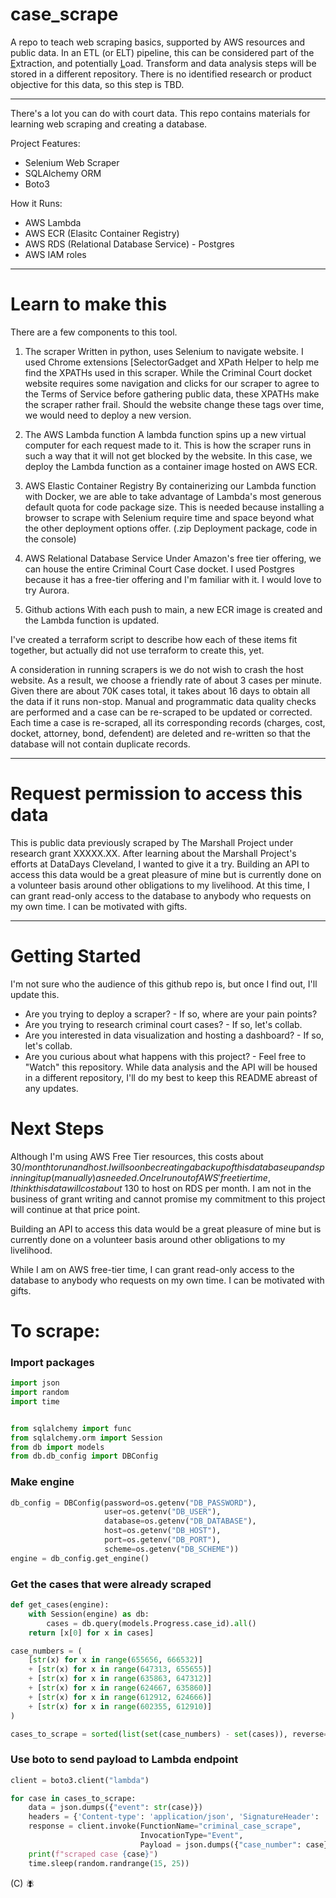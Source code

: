 # case_scrape
A repo to teach web scraping basics, supported by AWS resources and public data. In an ETL (or ELT) pipeline, this can be considered part of the <u>E</u>xtraction, and potentially <u>L</u>oad. Transform and data analysis steps will be stored in a different repository. There is no identified research or product objective for this data, so this step is TBD.


***

There's a lot you can do with court data. This repo contains materials for learning web scraping and creating a database.

Project Features:
- Selenium Web Scraper
- SQLAlchemy ORM
- Boto3

How it Runs:
- AWS Lambda
- AWS ECR (Elasitc Container Registry)
- AWS RDS (Relational Database Service) - Postgres
- AWS IAM roles

***

# Learn to make this
There are a few components to this tool.
1. The scraper
    Written in python, uses Selenium to navigate website. I used Chrome extensions [SelectorGadget and XPath Helper to help me find the XPATHs used in this scraper. While the Criminal Court docket website requires some navigation and clicks for our scraper to agree to the Terms of Service before gathering public data, these XPATHs make the scraper rather frail. Should the website change these tags over time, we would need to deploy a new version.
    
2. The AWS Lambda function
    A lambda function spins up a new virtual computer for each request made to it. This is how the scraper runs in such a way that it will not get blocked by the website. In this case, we deploy the Lambda function as a container image hosted on AWS ECR.

3. AWS Elastic Container Registry
    By containerizing our Lambda function with Docker, we are able to take advantage of Lambda's most generous default quota for code package size. This is needed because installing a browser to scrape with Selenium require time and space beyond what the other deployment options offer. (.zip Deployment package, code in the console)

4. AWS Relational Database Service
    Under Amazon's free tier offering, we can house the entire Criminal Court Case docket. I used Postgres because it has a free-tier offering and I'm familiar with it. I would love to try Aurora.

3. Github actions
    With each push to main, a new ECR image is created and the Lambda function is updated.

I've created a terraform script to describe how each of these items fit together, but actually did not use terraform to create this, yet. 

A consideration in running scrapers is we do not wish to crash the host website. As a result, we choose a friendly rate of about 3 cases per minute. Given there are about 70K cases total, it takes about 16 days to obtain all the data if it runs non-stop. Manual and programmatic data quality checks are performed and a case can be re-scraped to be updated or corrected. Each time a case is re-scraped, all its corresponding records (charges, cost, docket, attorney, bond, defendent) are deleted and re-written so that the database will not contain duplicate records.

***

# Request permission to access this data

This is public data previously scraped by The Marshall Project under research grant XXXXX.XX. After learning about the Marshall Project's efforts at DataDays Cleveland, I wanted to give it a try.
Building an API to access this data would be a great pleasure of mine but is currently done on a volunteer basis around other obligations to my livelihood. 
At this time, I can grant read-only access to the database to anybody who requests on my own time. I can be motivated with gifts.

***

# Getting Started

I'm not sure who the audience of this github repo is, but once I find out, I'll update this. 
- Are you trying to deploy a scraper? - If so, where are your pain points?
- Are you trying to research criminal court cases? - If so, let's collab.
- Are you interested in data visualization and hosting a dashboard? - If so, let's collab.
- Are you curious about what happens with this project? - Feel free to "Watch" this repository. While data analysis and the API will be housed in a different repository, I'll do my best to keep this README abreast of any updates.

# Next Steps
Although I'm using AWS Free Tier resources, this costs about $30/month to run and host. I will soon be creating a backup of this database up and spinning it up (manually) as needed. Once I run out of AWS' free tier time, I think this data will cost about ~$130 to host on RDS per month. I am not in the business of grant writing and cannot promise my commitment to this project will continue at that price point.

Building an API to access this data would be a great pleasure of mine but is currently done on a volunteer basis around other obligations to my livelihood. 

While I am on AWS free-tier time, I can grant read-only access to the database to anybody who requests on my own time. I can be motivated with gifts.


# To scrape:

### Import packages
```python
import json
import random
import time


from sqlalchemy import func
from sqlalchemy.orm import Session
from db import models
from db.db_config import DBConfig
```

### Make engine
```python
db_config = DBConfig(password=os.getenv("DB_PASSWORD"),
                     user=os.getenv("DB_USER"),
                     database=os.getenv("DB_DATABASE"),
                     host=os.getenv("DB_HOST"),
                     port=os.getenv("DB_PORT"),
                     scheme=os.getenv("DB_SCHEME"))
engine = db_config.get_engine()
```

### Get the cases that were already scraped
```python
def get_cases(engine):
    with Session(engine) as db:
        cases = db.query(models.Progress.case_id).all()
    return [x[0] for x in cases]

case_numbers = (
    [str(x) for x in range(655656, 666532)]
    + [str(x) for x in range(647313, 655655)]
    + [str(x) for x in range(635863, 647312)]
    + [str(x) for x in range(624667, 635860)]
    + [str(x) for x in range(612912, 624666)]
    + [str(x) for x in range(602355, 612910)]
)

cases_to_scrape = sorted(list(set(case_numbers) - set(cases)), reverse=True)
```

### Use boto to send payload to Lambda endpoint
```python
client = boto3.client("lambda")

for case in cases_to_scrape:
    data = json.dumps({"event": str(case)})
    headers = {'Content-type': 'application/json', 'SignatureHeader': 'XYZ'}
    response = client.invoke(FunctionName="criminal_case_scrape",
                             InvocationType="Event",
                             Payload = json.dumps({"case_number": case}))
    print(f"scraped case {case}")
    time.sleep(random.randrange(15, 25))
```


(C) :fly: 


